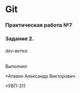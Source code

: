 # Git
### Практическая работа №7
### Задание 2.
###### dev-ветка.

Выполнил

*Атавин Александр Викторович

*УВП-311